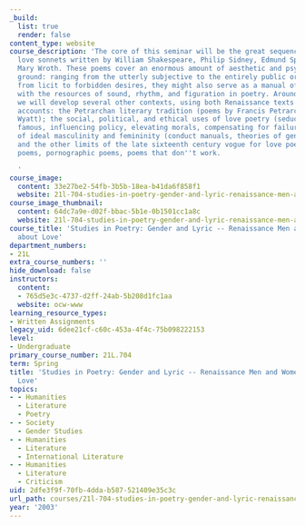 ```yaml
---
_build:
  list: true
  render: false
content_type: website
course_description: 'The core of this seminar will be the great sequences of English
  love sonnets written by William Shakespeare, Philip Sidney, Edmund Spenser, and
  Mary Wroth. These poems cover an enormous amount of aesthetic and psychological
  ground: ranging from the utterly subjective to the entirely public or conventional,
  from licit to forbidden desires, they might also serve as a manual of experimentation
  with the resources of sound, rhythm, and figuration in poetry. Around these sequences,
  we will develop several other contexts, using both Renaissance texts and modern
  accounts: the Petrarchan literary tradition (poems by Francis Petrarch and Sir Thomas
  Wyatt); the social, political, and ethical uses of love poetry (seduction, getting
  famous, influencing policy, elevating morals, compensating for failure); other accounts
  of ideal masculinity and femininity (conduct manuals, theories of gender and anatomy);
  and the other limits of the late sixteenth century vogue for love poetry: narrative
  poems, pornographic poems, poems that don''t work.

  '
course_image:
  content: 33e27be2-54fb-3b5b-18ea-b41da6f858f1
  website: 21l-704-studies-in-poetry-gender-and-lyric-renaissance-men-and-women-writing-about-love-spring-2003
course_image_thumbnail:
  content: 64dc7a9e-d02f-bbac-5b1e-0b1501cc1a8c
  website: 21l-704-studies-in-poetry-gender-and-lyric-renaissance-men-and-women-writing-about-love-spring-2003
course_title: 'Studies in Poetry: Gender and Lyric -- Renaissance Men and Women Writing
  about Love'
department_numbers:
- 21L
extra_course_numbers: ''
hide_download: false
instructors:
  content:
  - 765d5e3c-4737-d2ff-24ab-5b208d1fc1aa
  website: ocw-www
learning_resource_types:
- Written Assignments
legacy_uid: 6dee21cf-c60c-453a-4f4c-75b098222153
level:
- Undergraduate
primary_course_number: 21L.704
term: Spring
title: 'Studies in Poetry: Gender and Lyric -- Renaissance Men and Women Writing about
  Love'
topics:
- - Humanities
  - Literature
  - Poetry
- - Society
  - Gender Studies
- - Humanities
  - Literature
  - International Literature
- - Humanities
  - Literature
  - Criticism
uid: 2dfe3f9f-70fb-4dda-b587-521409e35c3c
url_path: courses/21l-704-studies-in-poetry-gender-and-lyric-renaissance-men-and-women-writing-about-love-spring-2003
year: '2003'
---
```


